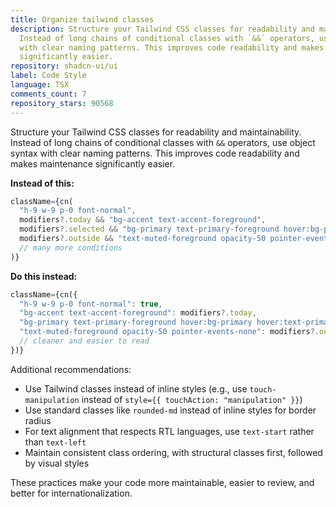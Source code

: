 ```yaml
---
title: Organize tailwind classes
description: Structure your Tailwind CSS classes for readability and maintainability.
  Instead of long chains of conditional classes with `&&` operators, use object syntax
  with clear naming patterns. This improves code readability and makes maintenance
  significantly easier.
repository: shadcn-ui/ui
label: Code Style
language: TSX
comments_count: 7
repository_stars: 90568
---
```


Structure your Tailwind CSS classes for readability and maintainability. Instead of long chains of conditional classes with `&&` operators, use object syntax with clear naming patterns. This improves code readability and makes maintenance significantly easier.

**Instead of this:**
```jsx
className={cn(
  "h-9 w-9 p-0 font-normal",
  modifiers?.today && "bg-accent text-accent-foreground",
  modifiers?.selected && "bg-primary text-primary-foreground hover:bg-primary hover:text-primary-foreground",
  modifiers?.outside && "text-muted-foreground opacity-50 pointer-events-none",
  // many more conditions
)}
```

**Do this instead:**
```jsx
className={cn({
  "h-9 w-9 p-0 font-normal": true,
  "bg-accent text-accent-foreground": modifiers?.today,
  "bg-primary text-primary-foreground hover:bg-primary hover:text-primary-foreground": modifiers?.selected,
  "text-muted-foreground opacity-50 pointer-events-none": modifiers?.outside,
  // cleaner and easier to read
})}
```

Additional recommendations:
- Use Tailwind classes instead of inline styles (e.g., use `touch-manipulation` instead of `style={{ touchAction: "manipulation" }}`)
- Use standard classes like `rounded-md` instead of inline styles for border radius
- For text alignment that respects RTL languages, use `text-start` rather than `text-left`
- Maintain consistent class ordering, with structural classes first, followed by visual styles

These practices make your code more maintainable, easier to review, and better for internationalization.